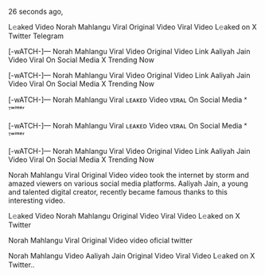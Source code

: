 26 seconds ago,

L𝚎aked Video Norah Mahlangu Viral Original Video Viral Video L𝚎aked on X Twitter Telegram

[-wATCH-]— Norah Mahlangu Viral Video Original Video Link Aaliyah Jain Video Viral On Social Media X Trending Now

[-wATCH-]— Norah Mahlangu Viral Video Original Video Link Aaliyah Jain Video Viral On Social Media X Trending Now

[-wATCH-]— Norah Mahlangu Viral ʟᴇᴀᴋᴇᴅ Video ᴠɪʀᴀʟ On Social Media ˣ ᵀʷⁱᵗᵗᵉʳ

[-wATCH-]— Norah Mahlangu Viral ʟᴇᴀᴋᴇᴅ Video ᴠɪʀᴀʟ On Social Media ˣ ᵀʷⁱᵗᵗᵉʳ

[-wATCH-]— Norah Mahlangu Viral Video Original Video Link Aaliyah Jain Video Viral On Social Media X Trending Now

Norah Mahlangu Viral Original Video video took the internet by storm and amazed viewers on various social media platforms. Aaliyah Jain, a young and talented digital creator, recently became famous thanks to this interesting video.

L𝚎aked Video Norah Mahlangu Original Video Viral Video L𝚎aked on X Twitter

Norah Mahlangu Viral Original Video video oficial twitter

Norah Mahlangu Video Aaliyah Jain Original Video Viral Video L𝚎aked on X Twitter..
